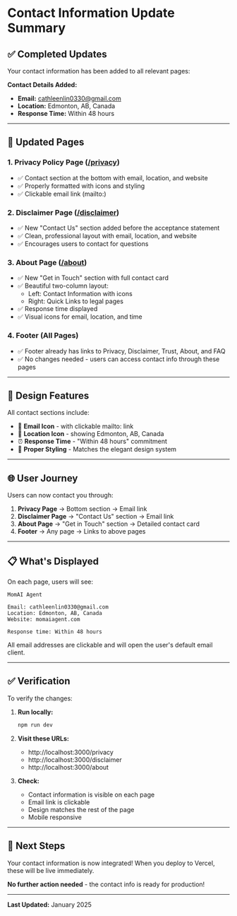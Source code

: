 # Contact Information Update Summary

## ✅ Completed Updates

Your contact information has been added to all relevant pages:

**Contact Details Added:**
- **Email:** cathleenlin0330@gmail.com
- **Location:** Edmonton, AB, Canada
- **Response Time:** Within 48 hours

---

## 📄 Updated Pages

### 1. Privacy Policy Page ([/privacy](src/app/privacy/page.tsx))
- ✅ Contact section at the bottom with email, location, and website
- ✅ Properly formatted with icons and styling
- ✅ Clickable email link (mailto:)

### 2. Disclaimer Page ([/disclaimer](src/app/disclaimer/page.tsx))
- ✅ New "Contact Us" section added before the acceptance statement
- ✅ Clean, professional layout with email, location, and website
- ✅ Encourages users to contact for questions

### 3. About Page ([/about](src/app/about/page.tsx))
- ✅ New "Get in Touch" section with full contact card
- ✅ Beautiful two-column layout:
  - Left: Contact Information with icons
  - Right: Quick Links to legal pages
- ✅ Response time displayed
- ✅ Visual icons for email, location, and time

### 4. Footer (All Pages)
- ✅ Footer already has links to Privacy, Disclaimer, Trust, About, and FAQ
- ✅ No changes needed - users can access contact info through these pages

---

## 🎨 Design Features

All contact sections include:
- 📧 **Email Icon** - with clickable mailto: link
- 📍 **Location Icon** - showing Edmonton, AB, Canada
- ⏰ **Response Time** - "Within 48 hours" commitment
- 🔗 **Proper Styling** - Matches the elegant design system

---

## 🌐 User Journey

Users can now contact you through:

1. **Privacy Page** → Bottom section → Email link
2. **Disclaimer Page** → "Contact Us" section → Email link
3. **About Page** → "Get in Touch" section → Detailed contact card
4. **Footer** → Any page → Links to above pages

---

## 📋 What's Displayed

On each page, users will see:

```
MomAI Agent

Email: cathleenlin0330@gmail.com
Location: Edmonton, AB, Canada
Website: momaiagent.com

Response time: Within 48 hours
```

All email addresses are clickable and will open the user's default email client.

---

## ✅ Verification

To verify the changes:

1. **Run locally:**
   ```bash
   npm run dev
   ```

2. **Visit these URLs:**
   - http://localhost:3000/privacy
   - http://localhost:3000/disclaimer
   - http://localhost:3000/about

3. **Check:**
   - Contact information is visible on each page
   - Email link is clickable
   - Design matches the rest of the page
   - Mobile responsive

---

## 🚀 Next Steps

Your contact information is now integrated! When you deploy to Vercel, these will be live immediately.

**No further action needed** - the contact info is ready for production!

---

**Last Updated:** January 2025
